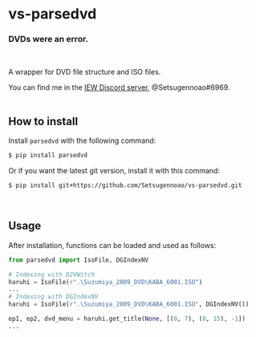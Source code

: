 # vs-parsedvd

### DVDs were an error.
<br>

A wrapper for DVD file structure and ISO files.

You can find me in the [IEW Discord server](https://discord.gg/qxTxVJGtst), @Setsugennoao#6969.
<br><br>
## How to install

Install `parsedvd` with the following command:

```sh
$ pip install parsedvd
```

Or if you want the latest git version, install it with this command:

```sh
$ pip install git+https://github.com/Setsugennoao/vs-parsedvd.git
```
<br>

## Usage

After installation, functions can be loaded and used as follows:

```py
from parsedvd import IsoFile, DGIndexNV

# Indexing with D2VWitch
haruhi = IsoFile(r".\Suzumiya_2009_DVD\KABA_6001.ISO")
...
# Indexing with DGIndexNV
haruhi = IsoFile(r".\Suzumiya_2009_DVD\KABA_6001.ISO", DGIndexNV())

ep1, ep2, dvd_menu = haruhi.get_title(None, [(0, 7), (8, 15), -1])
...
```
